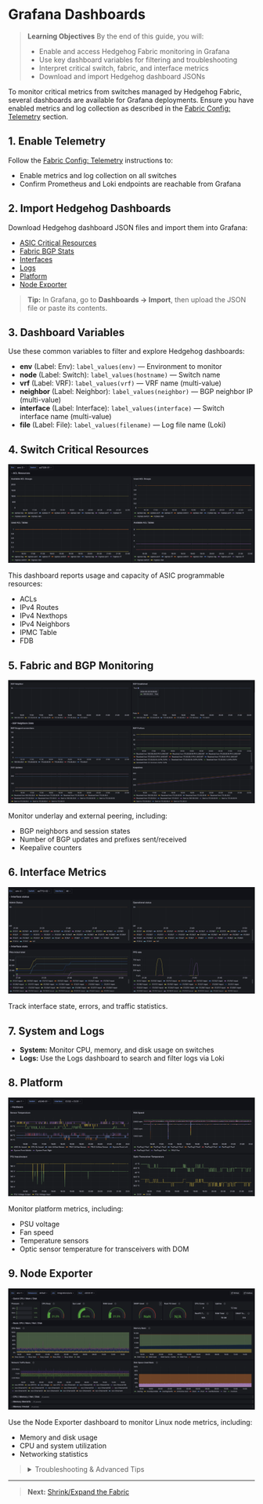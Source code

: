 <!-- Diátaxis: How-to Guide -->

# Grafana Dashboards

> **Learning Objectives**
> By the end of this guide, you will:
> - Enable and access Hedgehog Fabric monitoring in Grafana
> - Use key dashboard variables for filtering and troubleshooting
> - Interpret critical switch, fabric, and interface metrics
> - Download and import Hedgehog dashboard JSONs

To monitor critical metrics from switches managed by Hedgehog Fabric, several dashboards are available for Grafana deployments. Ensure you have enabled metrics and log collection as described in the [Fabric Config: Telemetry](../install-upgrade/config.md#telemetry) section.

## 1. Enable Telemetry

Follow the [Fabric Config: Telemetry](../install-upgrade/config.md#telemetry) instructions to:
- Enable metrics and log collection on all switches
- Confirm Prometheus and Loki endpoints are reachable from Grafana

## 2. Import Hedgehog Dashboards

Download Hedgehog dashboard JSON files and import them into Grafana:
- [ASIC Critical Resources](./boards/grafana_crm.json)
- [Fabric BGP Stats](./boards/grafana_fabric.json)
- [Interfaces](./boards/grafana_interfaces.json)
- [Logs](./boards/grafana_logs.json)
- [Platform](./boards/grafana_platform.json)
- [Node Exporter](./boards/grafana_node_exporter.json)

> **Tip:** In Grafana, go to **Dashboards → Import**, then upload the JSON file or paste its contents.

## 3. Dashboard Variables

Use these common variables to filter and explore Hedgehog dashboards:

- **env** (Label: Env): `label_values(env)` — Environment to monitor
- **node** (Label: Switch): `label_values(hostname)` — Switch name
- **vrf** (Label: VRF): `label_values(vrf)` — VRF name (multi-value)
- **neighbor** (Label: Neighbor): `label_values(neighbor)` — BGP neighbor IP (multi-value)
- **interface** (Label: Interface): `label_values(interface)` — Switch interface name (multi-value)
- **file** (Label: File): `label_values(filename)` — Log file name (Loki)

## 4. Switch Critical Resources

![ASIC Critical Resources Example](./boards/ASIC-Critical-Resourses-stats.png)

This dashboard reports usage and capacity of ASIC programmable resources:
- ACLs
- IPv4 Routes
- IPv4 Nexthops
- IPv4 Neighbors
- IPMC Table
- FDB

## 5. Fabric and BGP Monitoring

![Fabric BGP Stats Example](./boards/BGP-Fabric-stats.png)

Monitor underlay and external peering, including:
- BGP neighbors and session states
- Number of BGP updates and prefixes sent/received
- Keepalive counters

## 6. Interface Metrics

![Interfaces Example](./boards/Interfaces-stats.png)

Track interface state, errors, and traffic statistics.

## 7. System and Logs

- **System:** Monitor CPU, memory, and disk usage on switches
- **Logs:** Use the Logs dashboard to search and filter logs via Loki

## 8. Platform

![Platform Example](./boards/Platform-stats.png)

Monitor platform metrics, including:
- PSU voltage
- Fan speed
- Temperature sensors
- Optic sensor temperature for transceivers with DOM

## 9. Node Exporter

![Node Exporter Example](./boards/NodeFull.png)

Use the Node Exporter dashboard to monitor Linux node metrics, including:
- Memory and disk usage
- CPU and system utilization
- Networking statistics

> <details>
> <summary>Troubleshooting & Advanced Tips</summary>
> - Ensure Prometheus and Loki are scraping switch metrics and logs
> - Use dashboard variables to isolate issues by environment, node, or interface
> - Refer to [Fabric Config: Telemetry](../install-upgrade/config.md#telemetry) for advanced telemetry options
> </details>

---

> **Next:** [Shrink/Expand the Fabric](./shrink-expand.md)
